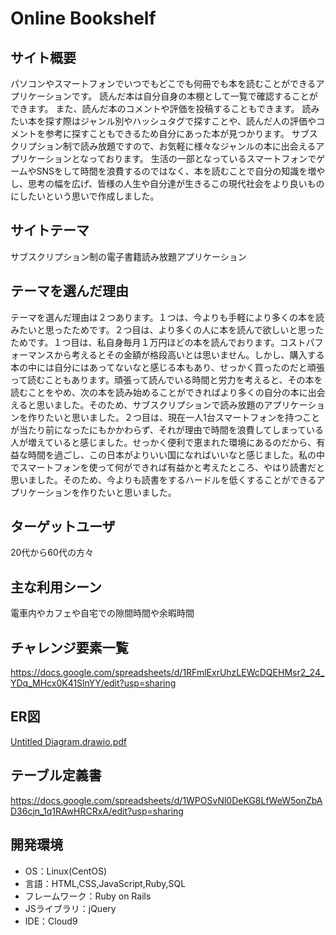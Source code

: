# Online Bookshelf

## サイト概要

パソコンやスマートフォンでいつでもどこでも何冊でも本を読むことができるアプリケーションです。
読んだ本は自分自身の本棚として一覧で確認することができます。
また、読んだ本のコメントや評価を投稿することもできます。
読みたい本を探す際はジャンル別やハッシュタグで探すことや、読んだ人の評価やコメントを参考に探すこともできるため自分にあった本が見つかります。
サブスクリプション制で読み放題ですので、お気軽に様々なジャンルの本に出会えるアプリケーションとなっております。
生活の一部となっているスマートフォンでゲームやSNSをして時間を浪費するのではなく、本を読むことで自分の知識を増やし、思考の幅を広げ、皆様の人生や自分達が生きるこの現代社会をより良いものにしたいという思いで作成しました。

## サイトテーマ

サブスクリプション制の電子書籍読み放題アプリケーション

## テーマを選んだ理由

テーマを選んだ理由は２つあります。１つは、今よりも手軽により多くの本を読みたいと思ったためです。２つ目は、より多くの人に本を読んで欲しいと思ったためです。１つ目は、私自身毎月１万円ほどの本を読んでおります。コストパフォーマンスから考えるとその金額が格段高いとは思いません。しかし、購入する本の中には自分にはあってないなと感じる本もあり、せっかく買ったのだと頑張って読むこともあります。頑張って読んでいる時間と労力を考えると、その本を読むことをやめ、次の本を読み始めることができればより多くの自分の本に出会えると思いました。そのため、サブスクリプションで読み放題のアプリケーションを作りたいと思いました。２つ目は、現在一人1台スマートフォンを持つことが当たり前になったにもかかわらず、それが理由で時間を浪費してしまっている人が増えていると感じました。せっかく便利で恵まれた環境にあるのだから、有益な時間を過ごし、この日本がよりいい国になればいいなと感じました。私の中でスマートフォンを使って何ができれば有益かと考えたところ、やはり読書だと思いました。そのため、今よりも読書をするハードルを低くすることができるアプリケーションを作りたいと思いました。

## ターゲットユーザ

20代から60代の方々

## 主な利用シーン

電車内やカフェや自宅での隙間時間や余暇時間

## チャレンジ要素一覧

https://docs.google.com/spreadsheets/d/1RFmlExrUhzLEWcDQEHMsr2_24_YDq_MHcx0K41SlnYY/edit?usp=sharing

## ER図

[Untitled Diagram.drawio.pdf](https://github.com/sr1011/webcamp-Reade/files/7471747/Untitled.Diagram.drawio.pdf)

## テーブル定義書

https://docs.google.com/spreadsheets/d/1WPOSvNl0DeKG8LfWeW5onZbAD36cjn_1q1RAwHRCRxA/edit?usp=sharing


## 開発環境

- OS：Linux(CentOS)
- 言語：HTML,CSS,JavaScript,Ruby,SQL
- フレームワーク：Ruby on Rails
- JSライブラリ：jQuery
- IDE：Cloud9

